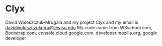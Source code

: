 # Clyx
David Woloszczuk-Mrugala and my project Clyx and my email is davidwoloszczukmru@lewisu.edu
My code came from W3school.com, Bootstrap.com, console.cloud.google.com, developer.mozilla.org, google developer
